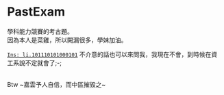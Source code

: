 # PastExam
學科能力競賽的考古題。  
因為本人是菜雞，所以闕漏很多，學妹加油。  

[`Ins: li.101110101000101`](https://www.instagram.com/li.101110101000101/)
不介意的話也可以來問我，我現在不會，到時候在資工系說不定就會了;-;  
<br> 

Btw  ~嘉雲予人自信，而中區摧毀之~
